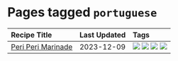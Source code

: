 # Pages tagged `portuguese`

|Recipe Title|Last Updated|Tags
|:---|:---|:---|
|[Peri Peri Marinade](../recipes/periperimarinade.md)|2023-12-09|[![](https://img.shields.io/badge/tag-dinner-28ab17)](../tags/dinner.md) [![](https://img.shields.io/badge/tag-portuguese-9d5b24)](../tags/portuguese.md) [![](https://img.shields.io/badge/tag-sides-ad1215)](../tags/sides.md) [![](https://img.shields.io/badge/tag-vegan-8344b1)](../tags/vegan.md)|